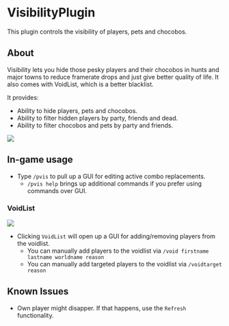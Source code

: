 # VisibilityPlugin
This plugin controls the visibility of players, pets and chocobos.

## About
Visibility lets you hide those pesky players and their chocobos in hunts and major towns to reduce framerate drops and just give better quality of life.
It also comes with VoidList, which is a better blacklist.

It provides:
* Ability to hide players, pets and chocobos.
* Ability to filter hidden players by party, friends and dead.
* Ability to filter chocobos and pets by party and friends.

![](https://github.com/sheepgomeh/visibilityplugin/raw/master/res/visibility.png)

## In-game usage
* Type `/pvis` to pull up a GUI for editing active combo replacements.
	* `/pvis help` brings up additional commands if you prefer using commands over GUI.

### VoidList
![](https://github.com/sheepgomeh/visibilityplugin/raw/master/res/voidlist.png)
* Clicking `VoidList` will open up a GUI for adding/removing players from the voidlist.
	* You can manually add players to the voidlist via `/void firstname lastname worldname reason`
	* You can manually add targeted players to the voidlist via `/voidtarget reason`

## Known Issues
* Own player might disapper. If that happens, use the `Refresh` functionality.